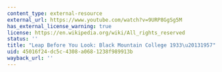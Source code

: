 ```yaml
---
content_type: external-resource
external_url: https://www.youtube.com/watch?v=9URP8GgSg5M
has_external_license_warning: true
license: https://en.wikipedia.org/wiki/All_rights_reserved
status: ''
title: "Leap Before You Look: Black Mountain College 1933\u20131957"
uid: 45016f24-dc5c-4308-a068-1238f989913b
wayback_url: ''
---
```

